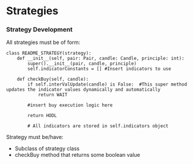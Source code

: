 # Strategies

### Strategy Development 

 All strategies must be of form: 
```
class README_STRATEGY(strategy):
    def __init__(self, pair: Pair, candle: Candle, principle: int):
        super().__init__(pair, candle, principle)
        self.indicatorConstants = [] #Insert indicators to use 

    def checkBuy(self, candle):
        if self.interValUpdate(candle) is False:  #This super method updates the indicator values dynamically and automatically 
            return WAIT 
        
        #insert buy execution logic here 
    
        return HODL 
    
        # All indicators are stored in self.indicators object
```
Strategy must be/have:
* Subclass of strategy class
* checkBuy method that returns some boolean value 

